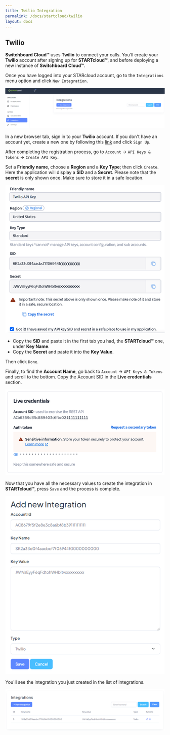 ```yaml
---
title: Twilio Integration
permalink: /docs/startcloud/twilio
layout: docs
---
```


## Twilio

**Switchboard Cloud™** uses **Twilio** to connect your calls. You’ll create your **Twilio** account after signing up for **STARTcloud™**, and before deploying a new instance of **Switchboard Cloud™**.

Once you have logged into your STARcloud account, go to the `Integrations` menu option and click `New Integration`.


![Screenshot: Integrations](./../../images/docs/twilio/integration.png)


In a new browser tab, sign in to your **Twilio** account. If you don't have an account yet, create a new one by following this [link](https://login.twilio.com/u/signup) and click `Sign Up`.

After completing the registration process, go to `Account` -> `API Keys & Tokens` -> `Create API Key`.

Set a **Friendly name**, choose a **Region** and a **Key Type**; then click `Create`. Here the application will display a **SID** and a **Secret**. Please note that the **secret** is only shown once. Make sure to store it in a safe location.


<p align="center">
  <img src="./../../images/docs/twilio/twilio_secret.png" />
</p>


- Copy the **SID** and paste it in the first tab you had, the **STARTcloud™** one, under **Key Name**.
- Copy the **Secret** and paste it into the **Key Value**.

Then click `Done`.

Finally, to find the **Account Name**, go back to `Account` -> `API Keys & Tokens` and scroll to the bottom. Copy the Account SID in the **Live credentials** section.


<p align="center">
  <img src="./../../images/docs/twilio/twilio_account_name.png" />
</p>


Now that you have all the necessary values to create the integration in **STARTcloud™**, press `Save` and the process is complete.


<p align="center">
  <img src="./../../images/docs/twilio/integration_save.png" />
</p>


You'll see the integration you just created in the list of integrations.


![Screenshot: Integration List](./../../images/docs/twilio/integration_list.png)
